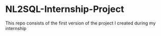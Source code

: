 # NL2SQL-Internship-Project
This repo consists of the first version of the project I created during my internship
